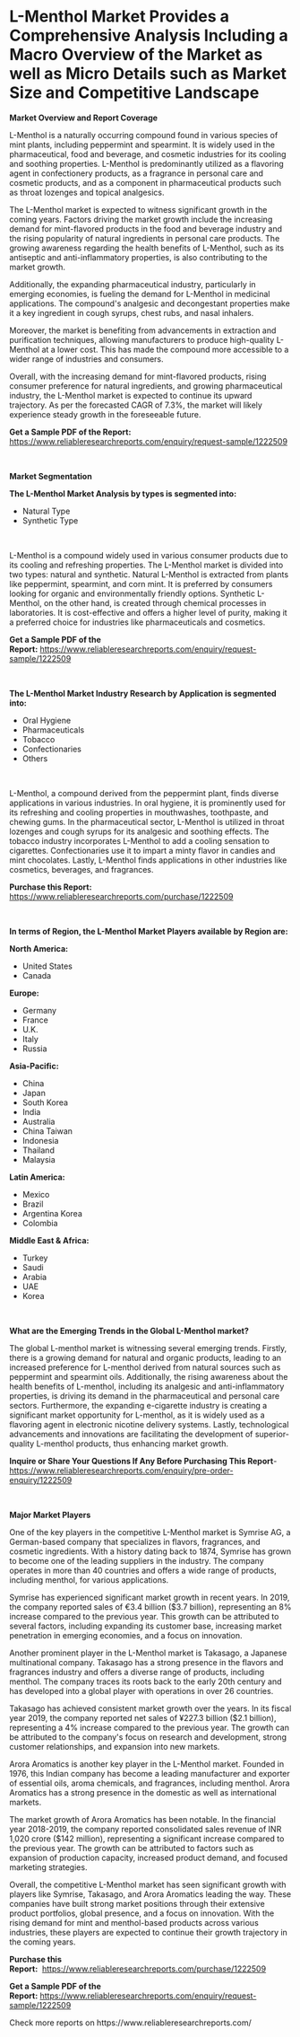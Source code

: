 <p><h1>L-Menthol Market Provides a Comprehensive Analysis Including a Macro Overview of the Market as well as Micro Details such as Market Size and Competitive Landscape</h1></p><p><strong>Market Overview and Report Coverage</strong></p>
<p><p>L-Menthol is a naturally occurring compound found in various species of mint plants, including peppermint and spearmint. It is widely used in the pharmaceutical, food and beverage, and cosmetic industries for its cooling and soothing properties. L-Menthol is predominantly utilized as a flavoring agent in confectionery products, as a fragrance in personal care and cosmetic products, and as a component in pharmaceutical products such as throat lozenges and topical analgesics.</p><p>The L-Menthol market is expected to witness significant growth in the coming years. Factors driving the market growth include the increasing demand for mint-flavored products in the food and beverage industry and the rising popularity of natural ingredients in personal care products. The growing awareness regarding the health benefits of L-Menthol, such as its antiseptic and anti-inflammatory properties, is also contributing to the market growth.</p><p>Additionally, the expanding pharmaceutical industry, particularly in emerging economies, is fueling the demand for L-Menthol in medicinal applications. The compound's analgesic and decongestant properties make it a key ingredient in cough syrups, chest rubs, and nasal inhalers.</p><p>Moreover, the market is benefiting from advancements in extraction and purification techniques, allowing manufacturers to produce high-quality L-Menthol at a lower cost. This has made the compound more accessible to a wider range of industries and consumers.</p><p>Overall, with the increasing demand for mint-flavored products, rising consumer preference for natural ingredients, and growing pharmaceutical industry, the L-Menthol market is expected to continue its upward trajectory. As per the forecasted CAGR of 7.3%, the market will likely experience steady growth in the foreseeable future.</p></p>
<p><strong>Get a Sample PDF of the Report:</strong> <a href="https://www.reliableresearchreports.com/enquiry/request-sample/1222509">https://www.reliableresearchreports.com/enquiry/request-sample/1222509</a></p>
<p>&nbsp;</p>
<p><strong>Market Segmentation</strong></p>
<p><strong>The L-Menthol Market Analysis by types is segmented into:</strong></p>
<p><ul><li>Natural Type</li><li>Synthetic Type</li></ul></p>
<p>&nbsp;</p>
<p><p>L-Menthol is a compound widely used in various consumer products due to its cooling and refreshing properties. The L-Menthol market is divided into two types: natural and synthetic. Natural L-Menthol is extracted from plants like peppermint, spearmint, and corn mint. It is preferred by consumers looking for organic and environmentally friendly options. Synthetic L-Menthol, on the other hand, is created through chemical processes in laboratories. It is cost-effective and offers a higher level of purity, making it a preferred choice for industries like pharmaceuticals and cosmetics.</p></p>
<p><strong>Get a Sample PDF of the Report:</strong>&nbsp;<a href="https://www.reliableresearchreports.com/enquiry/request-sample/1222509">https://www.reliableresearchreports.com/enquiry/request-sample/1222509</a></p>
<p>&nbsp;</p>
<p><strong>The L-Menthol Market Industry Research by Application is segmented into:</strong></p>
<p><ul><li>Oral Hygiene</li><li>Pharmaceuticals</li><li>Tobacco</li><li>Confectionaries</li><li>Others</li></ul></p>
<p>&nbsp;</p>
<p><p>L-Menthol, a compound derived from the peppermint plant, finds diverse applications in various industries. In oral hygiene, it is prominently used for its refreshing and cooling properties in mouthwashes, toothpaste, and chewing gums. In the pharmaceutical sector, L-Menthol is utilized in throat lozenges and cough syrups for its analgesic and soothing effects. The tobacco industry incorporates L-Menthol to add a cooling sensation to cigarettes. Confectionaries use it to impart a minty flavor in candies and mint chocolates. Lastly, L-Menthol finds applications in other industries like cosmetics, beverages, and fragrances.</p></p>
<p><strong>Purchase this Report:</strong>&nbsp; <a href="https://www.reliableresearchreports.com/purchase/1222509">https://www.reliableresearchreports.com/purchase/1222509</a></p>
<p>&nbsp;</p>
<p><strong>In terms of Region, the L-Menthol Market Players available by Region are:</strong></p>
<p>
    <p> <strong> North America: </strong>
        <ul>
            <li>United States</li>
            <li>Canada</li>
        </ul>
        </p> 
    <p> <strong> Europe: </strong>
        <ul>
            <li>Germany</li>
            <li>France</li>
            <li>U.K.</li>
            <li>Italy</li>
            <li>Russia</li>
        </ul>
        </p> 
    <p> <strong> Asia-Pacific: </strong>
        <ul>
            <li>China</li>
            <li>Japan</li>
            <li>South Korea</li>
            <li>India</li>
            <li>Australia</li>
            <li>China Taiwan</li>
            <li>Indonesia</li>
            <li>Thailand</li>
            <li>Malaysia</li>
        </ul>
        </p> 
    <p> <strong> Latin America: </strong>
        <ul>
            <li>Mexico</li>
            <li>Brazil</li>
            <li>Argentina Korea</li>
            <li>Colombia</li>
        </ul>
        </p> 
    <p> <strong> Middle East & Africa: </strong>
        <ul>
            <li>Turkey</li>
            <li>Saudi</li>
            <li>Arabia</li>
            <li>UAE</li>
            <li>Korea</li>
        </ul>
    </p>
    </p>
<p>&nbsp;</p>
<p><strong>What are the Emerging Trends in the Global L-Menthol market?</strong></p>
<p><p>The global L-menthol market is witnessing several emerging trends. Firstly, there is a growing demand for natural and organic products, leading to an increased preference for L-menthol derived from natural sources such as peppermint and spearmint oils. Additionally, the rising awareness about the health benefits of L-menthol, including its analgesic and anti-inflammatory properties, is driving its demand in the pharmaceutical and personal care sectors. Furthermore, the expanding e-cigarette industry is creating a significant market opportunity for L-menthol, as it is widely used as a flavoring agent in electronic nicotine delivery systems. Lastly, technological advancements and innovations are facilitating the development of superior-quality L-menthol products, thus enhancing market growth.</p></p>
<p><strong>Inquire or Share Your Questions If Any Before Purchasing This Report</strong>- <a href="https://www.reliableresearchreports.com/enquiry/pre-order-enquiry/1222509">https://www.reliableresearchreports.com/enquiry/pre-order-enquiry/1222509</a></p>
<p>&nbsp;</p>
<p><strong>Major Market Players</strong></p>
<p><p>One of the key players in the competitive L-Menthol market is Symrise AG, a German-based company that specializes in flavors, fragrances, and cosmetic ingredients. With a history dating back to 1874, Symrise has grown to become one of the leading suppliers in the industry. The company operates in more than 40 countries and offers a wide range of products, including menthol, for various applications.</p><p>Symrise has experienced significant market growth in recent years. In 2019, the company reported sales of €3.4 billion ($3.7 billion), representing an 8% increase compared to the previous year. This growth can be attributed to several factors, including expanding its customer base, increasing market penetration in emerging economies, and a focus on innovation.</p><p>Another prominent player in the L-Menthol market is Takasago, a Japanese multinational company. Takasago has a strong presence in the flavors and fragrances industry and offers a diverse range of products, including menthol. The company traces its roots back to the early 20th century and has developed into a global player with operations in over 26 countries.</p><p>Takasago has achieved consistent market growth over the years. In its fiscal year 2019, the company reported net sales of ¥227.3 billion ($2.1 billion), representing a 4% increase compared to the previous year. The growth can be attributed to the company's focus on research and development, strong customer relationships, and expansion into new markets.</p><p>Arora Aromatics is another key player in the L-Menthol market. Founded in 1976, this Indian company has become a leading manufacturer and exporter of essential oils, aroma chemicals, and fragrances, including menthol. Arora Aromatics has a strong presence in the domestic as well as international markets.</p><p>The market growth of Arora Aromatics has been notable. In the financial year 2018-2019, the company reported consolidated sales revenue of INR 1,020 crore ($142 million), representing a significant increase compared to the previous year. The growth can be attributed to factors such as expansion of production capacity, increased product demand, and focused marketing strategies.</p><p>Overall, the competitive L-Menthol market has seen significant growth with players like Symrise, Takasago, and Arora Aromatics leading the way. These companies have built strong market positions through their extensive product portfolios, global presence, and a focus on innovation. With the rising demand for mint and menthol-based products across various industries, these players are expected to continue their growth trajectory in the coming years.</p></p>
<p><strong>Purchase this Report:</strong>&nbsp;&nbsp;<a href="https://www.reliableresearchreports.com/purchase/1222509">https://www.reliableresearchreports.com/purchase/1222509</a></p>
<p></p>
<p><strong>Get a Sample PDF of the Report:</strong>&nbsp;<a href="https://www.reliableresearchreports.com/enquiry/request-sample/1222509">https://www.reliableresearchreports.com/enquiry/request-sample/1222509</a></p>
<p>Check more reports on https://www.reliableresearchreports.com/</p>